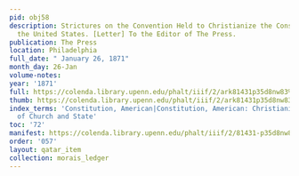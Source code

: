 ```yaml
---
pid: obj58
description: Strictures on the Convention Held to Christianize the Constitution of
  the United States. [Letter] To the Editor of The Press.
publication: The Press
location: Philadelphia
full_date: " January 26, 1871"
month_day: 26-Jan
volume-notes:
year: '1871'
full: https://colenda.library.upenn.edu/phalt/iiif/2/ark81431p35d8nw83%2FSHA256E-s7560939--360c368882fa7f336679644393a4350a66bf7a17416dbe65fc53c5efea48dccf.jpeg/full/3500,/0/default.jpg
thumb: https://colenda.library.upenn.edu/phalt/iiif/2/ark81431p35d8nw83%2FSHA256E-s7560939--360c368882fa7f336679644393a4350a66bf7a17416dbe65fc53c5efea48dccf.jpeg/full/!200,200/0/default.jpg
index_terms: 'Constitution, American|Constitution, American: Christianizing|Seperation
  of Church and State'
toc: '72'
manifest: https://colenda.library.upenn.edu/phalt/iiif/2/81431-p35d8nw83/manifest
order: '057'
layout: qatar_item
collection: morais_ledger
---
```

